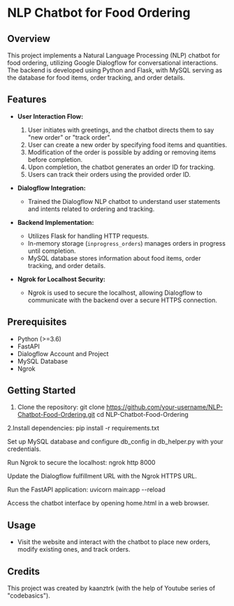 # NLP Chatbot for Food Ordering

## Overview

This project implements a Natural Language Processing (NLP) chatbot for food ordering, utilizing Google Dialogflow for conversational interactions. The backend is developed using Python and Flask, with MySQL serving as the database for food items, order tracking, and order details.

## Features

- **User Interaction Flow:**
  1. User initiates with greetings, and the chatbot directs them to say "new order" or "track order".
  2. User can create a new order by specifying food items and quantities.
  3. Modification of the order is possible by adding or removing items before completion.
  4. Upon completion, the chatbot generates an order ID for tracking.
  5. Users can track their orders using the provided order ID.

- **Dialogflow Integration:**
  - Trained the Dialogflow NLP chatbot to understand user statements and intents related to ordering and tracking.

- **Backend Implementation:**
  - Utilizes Flask for handling HTTP requests.
  - In-memory storage (`inprogress_orders`) manages orders in progress until completion.
  - MySQL database stores information about food items, order tracking, and order details.

- **Ngrok for Localhost Security:**
  - Ngrok is used to secure the localhost, allowing Dialogflow to communicate with the backend over a secure HTTPS connection.

## Prerequisites

- Python (>=3.6)
- FastAPI
- Dialogflow Account and Project
- MySQL Database
- Ngrok

## Getting Started

1. Clone the repository:
  git clone https://github.com/your-username/NLP-Chatbot-Food-Ordering.git
  cd NLP-Chatbot-Food-Ordering

2.Install dependencies:
  pip install -r requirements.txt

Set up MySQL database and configure db_config in db_helper.py with your credentials.

Run Ngrok to secure the localhost:
  ngrok http 8000

Update the Dialogflow fulfillment URL with the Ngrok HTTPS URL.

Run the FastAPI application:
  uvicorn main:app --reload

Access the chatbot interface by opening home.html in a web browser.

## Usage
- Visit the website and interact with the chatbot to place new orders, modify existing ones, and track orders.

## Credits
This project was created by kaanztrk (with the help of Youtube series of "codebasics").
